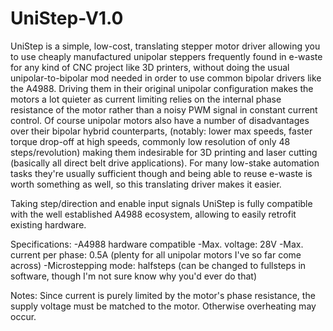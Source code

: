 # UniStep-V1.0
UniStep is a simple, low-cost, translating stepper motor driver allowing you to use cheaply manufactured unipolar steppers frequently found in e-waste for any kind of CNC project like 3D printers, 
without doing the usual unipolar-to-bipolar mod needed in order to use common bipolar drivers like the A4988. 
Driving them in their original unipolar configuration makes the motors a lot quieter as current limiting relies on the internal phase resistance of the motor rather than a noisy PWM signal in constant current control.
Of course unipolar motors also have a number of disadvantages over their bipolar hybrid counterparts, (notably: lower max speeds, faster torque drop-off at high speeds, commonly low resolution of only 48 steps/revolution) making them 
indesirable for 3D printing and laser cutting (basically all direct belt drive applications). For many low-stake automation tasks they're usually sufficient though and being able to reuse e-waste is worth something as well, so this translating driver makes it easier.

Taking step/direction and enable input signals UniStep is fully compatible with the well established A4988 ecosystem, allowing to easily retrofit existing hardware.

Specifications:
-A4988 hardware compatible
-Max. voltage: 28V
-Max. current per phase: 0.5A (plenty for all unipolar motors I've so far come across)
-Microstepping mode: halfsteps (can be changed to fullsteps in software, though I'm not sure know why you'd ever do that)

Notes:
Since current is purely limited by the motor's phase resistance, the supply voltage must be matched to the motor. Otherwise overheating may occur.
